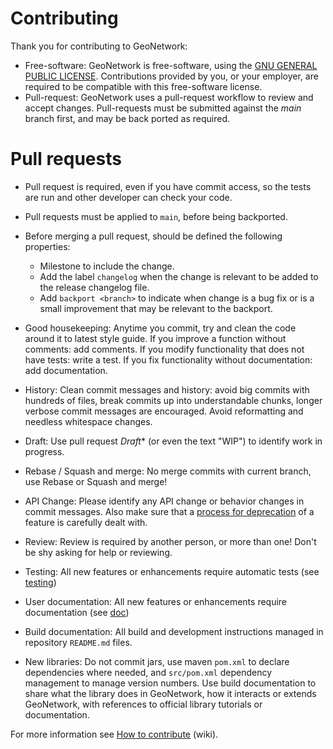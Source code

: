 # Contributing

Thank you for contributing to GeoNetwork:

* Free-software: GeoNetwork is free-software, using the [GNU GENERAL PUBLIC LICENSE](LICENSE.md). Contributions provided by you, or your employer, are required to be compatible with this free-software license.
* Pull-request: GeoNetwork uses a pull-request workflow to review and accept changes. Pull-requests must be submitted against the *main* branch first, and may be back ported as required.

# Pull requests

* Pull request is required, even if you have commit access, so the tests are run and other developer can check your code.

* Pull requests must be applied to `main`, before being backported.

* Before merging a pull request, should be defined the following properties:

  - Milestone to include the change.
  - Add the label `changelog` when  the change is relevant to be added to the release changelog file.
  - Add `backport <branch>` to indicate when change is a bug fix or is a small improvement that may be relevant to the backport.

* Good housekeeping: Anytime you commit, try and clean the code around it to latest style guide. If you improve a function without comments: add comments. If you modify functionality that does not have tests: write a test. If you fix functionality without documentation: add documentation.
  
* History: Clean commit messages and history: avoid big commits with hundreds of files, break commits up into understandable chunks, longer verbose commit messages are encouraged. Avoid reformatting and needless whitespace changes.

* Draft: Use pull request *Draft** (or even the text "WIP") to identify work in progress.
  
* Rebase / Squash and merge: No merge commits with current branch, use Rebase or Squash and merge!
  
* API Change: Please identify any API change or behavior changes in commit messages. Also make sure that a [process for deprecation](PROCESS_FOR_DEPRECATION.md) of a feature is carefully dealt with.

* Review: Review is required by another person, or more than one! Don't be shy asking for help or reviewing.

* Testing: All new features or enhancements require automatic tests (see [testing](software_development/TESTING.md))

* User documentation: All new features or enhancements require documentation (see [doc](https://github.com/geonetwork/doc))

* Build documentation: All build and development instructions managed in repository `README.md` files.

* New libraries: Do not commit jars, use maven `pom.xml` to declare dependencies where needed, and `src/pom.xml` dependency management to manage version numbers. Use build documentation to share what the library does in GeoNetwork, how it interacts or extends GeoNetwork, with references to official library tutorials or documentation.

For more information see [How to contribute](https://github.com/geonetwork/core-geonetwork/wiki/How-to-contribute) (wiki).
